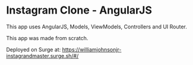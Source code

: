 # Instagram Clone - AngularJS

This app uses AngularJS, Models, ViewModels, Controllers and UI Router.

This app was made from scratch.

Deployed on Surge at: https://williamjohnsonjr-instagrandmaster.surge.sh/#/